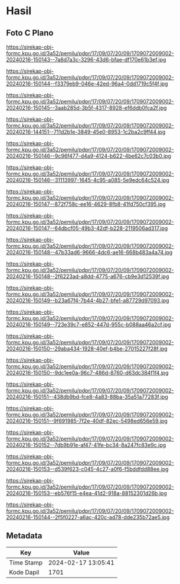 # Hasil

## Foto C Plano

https://sirekap-obj-formc.kpu.go.id/3a52/pemilu/pdpr/17/09/07/20/09/1709072009002-20240216-150143--7a8d7a3c-3296-43d6-bfae-df170e61b3ef.jpg

https://sirekap-obj-formc.kpu.go.id/3a52/pemilu/pdpr/17/09/07/20/09/1709072009002-20240216-150144--f3379eb9-046e-42ed-96a4-0dd1719c5f4f.jpg

https://sirekap-obj-formc.kpu.go.id/3a52/pemilu/pdpr/17/09/07/20/09/1709072009002-20240216-150145--3aab285d-3b5f-4317-8928-ef6ddb0fca2f.jpg

https://sirekap-obj-formc.kpu.go.id/3a52/pemilu/pdpr/17/09/07/20/09/1709072009002-20240216-144151--711d2b1e-3849-45e0-8953-1c2ba2c9ff44.jpg

https://sirekap-obj-formc.kpu.go.id/3a52/pemilu/pdpr/17/09/07/20/09/1709072009002-20240216-150146--9c96f477-d4a9-4124-b622-4be62c7c03b0.jpg

https://sirekap-obj-formc.kpu.go.id/3a52/pemilu/pdpr/17/09/07/20/09/1709072009002-20240216-150146--31113997-1645-4c95-a085-5e9edc64c524.jpg

https://sirekap-obj-formc.kpu.go.id/3a52/pemilu/pdpr/17/09/07/20/09/1709072009002-20240216-150147--872f758c-ee16-4629-8fb8-41fd750cf395.jpg

https://sirekap-obj-formc.kpu.go.id/3a52/pemilu/pdpr/17/09/07/20/09/1709072009002-20240216-150147--64dbcf05-49b3-42df-b228-2119506ad317.jpg

https://sirekap-obj-formc.kpu.go.id/3a52/pemilu/pdpr/17/09/07/20/09/1709072009002-20240216-150148--47b33ad6-9666-4dc6-ae16-668b483a4a74.jpg

https://sirekap-obj-formc.kpu.go.id/3a52/pemilu/pdpr/17/09/07/20/09/1709072009002-20240216-150148--2f6223ad-a8dd-4775-a676-cb9e3d12539f.jpg

https://sirekap-obj-formc.kpu.go.id/3a52/pemilu/pdpr/17/09/07/20/09/1709072009002-20240216-150149--b23a67f4-7b44-4b27-bfe1-a87729d97093.jpg

https://sirekap-obj-formc.kpu.go.id/3a52/pemilu/pdpr/17/09/07/20/09/1709072009002-20240216-150149--723e39c7-e852-447d-955c-b088aa46a2cf.jpg

https://sirekap-obj-formc.kpu.go.id/3a52/pemilu/pdpr/17/09/07/20/09/1709072009002-20240216-150150--29aba434-1928-40ef-b4be-27015227f28f.jpg

https://sirekap-obj-formc.kpu.go.id/3a52/pemilu/pdpr/17/09/07/20/09/1709072009002-20240216-150150--9dc1ee0a-96c7-486d-8760-d63dc384f1f4.jpg

https://sirekap-obj-formc.kpu.go.id/3a52/pemilu/pdpr/17/09/07/20/09/1709072009002-20240216-150151--438db9bd-fce8-4a83-88ba-35a51a77283f.jpg

https://sirekap-obj-formc.kpu.go.id/3a52/pemilu/pdpr/17/09/07/20/09/1709072009002-20240216-150151--9f691985-7f2e-40df-82ec-5498ed656e59.jpg

https://sirekap-obj-formc.kpu.go.id/3a52/pemilu/pdpr/17/09/07/20/09/1709072009002-20240216-150152--7db9b91e-af47-41fe-bc34-8a247fc83e9c.jpg

https://sirekap-obj-formc.kpu.go.id/3a52/pemilu/pdpr/17/09/07/20/09/1709072009002-20240216-150153--d539f623-c045-4c27-a0f6-f5bddfdd88ee.jpg

https://sirekap-obj-formc.kpu.go.id/3a52/pemilu/pdpr/17/09/07/20/09/1709072009002-20240216-150153--eb576f15-e4ea-41d2-918a-88152301d26b.jpg

https://sirekap-obj-formc.kpu.go.id/3a52/pemilu/pdpr/17/09/07/20/09/1709072009002-20240216-150144--2f5f0227-a6ac-420c-ad78-dde235b72ae5.jpg


## Metadata

| Key        | Value               |
| ---------- | ------------------- |
| Time Stamp | 2024-02-17 13:05:41 |
| Kode Dapil | 1701                |



